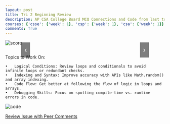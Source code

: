 ```yaml
---
layout: post
title: Tri 2 Beginning Review
description: AP CSA College Board MCQ Connections and Code from last tri
courses: {'csse': {'week': 1}, 'csp': {'week': 1}, 'csa': {'week': 1}}
comments: True
---
```


![score](https://github.com/user-attachments/assets/e4878086-ec7d-4dd5-841a-c2f2f0fd161d)


<div class="carousel-container">
  <div class="carousel" id="carousel">
    <div class="flashcard">
      <img src="https://github.com/user-attachments/assets/47896f45-7de0-438c-8194-e13b50773c92" alt="Q4">
      <p>I forgot that in Java, when dividing two integers, the result is always going to be an integer. So, 7 divided by 3 actually equals 2, not 2.333333.</p>
    </div>
    <div class="flashcard">
      <img src="https://github.com/user-attachments/assets/9640269b-f74c-4b9b-b65d-bd595a096b5f" alt="Q6">
      <p>I mistakenly thought we needed to compare the average of the two values to the tolerance but, the correct approach is to calculate the absolute difference between d1 and d2 and then check if it's less than or equal to the tolerance. So, the correct answer is indeed option E.</p>
    </div>
    <div class="flashcard">
      <img src="https://github.com/user-attachments/assets/15a0c6b7-40a7-4b68-9668-4cafa9c50d90" alt="Q14">
      <p>I incorrectly assumed that the v variable would be an index rather than a direct reference to a Vehicle object. The correct expression to replace /expression/ is actually vehicles.get(i).getMileage(). This will access the i-th Vehicle object from the vehicles list and then call its getMileage() method.</p>
    </div>
    <div class="flashcard">
      <img src="https://github.com/user-attachments/assets/b1166d4b-38d1-498b-977a-3ad19d2e5a8d" alt="Q16">
      <p>The correct expression to replace /index/ is B: k + a1.length. This ensures that the elements of a2 are appended to the end of the result array after the elements of a1.</p>
    </div>
    <div class="flashcard">
      <img src="https://github.com/user-attachments/assets/ab09b616-0f72-40d8-a60a-eafc90a415f3" alt="Q18">
      <p>I mistakenly thought Math.random() could take a parameter to specify the range of the random number. However, Math.random() generates a random double between 0.0 and 1.0. To get a random index for the list, we need to multiply this value by the list's size and cast it to an integer. Therefore, the correct answer is B.</p>
    </div>
    <div class="flashcard">
      <img src="https://github.com/user-attachments/assets/6ef6df54-8cec-463c-9102-d87381737c92" alt="Q22">
      <p>I thought that because `bookArray` is declared as a `Book[]`, only the `length()` method defined in the `Book` class would be used. But, Java allows subclasses to override methods from their superclasses. So, when we call `length()` on an `AudioBook` object within the array, the `length()` method defined specifically for `AudioBook` will be used, leading to a compile-time error.</p>
    </div>
    <div class="flashcard">
      <img src="https://github.com/user-attachments/assets/d2265cef-43f6-4d6f-b25f-2ac891d86f1f" alt="Q23">
      <p>I misunderstood the loop condition. The loop continues as long as k is greater than 0. In the first iteration, k is animals.size() - 1, which is 5. The element at index 5 is "baboon". Since "baboon" starts with "b", it is moved to the beginning of the list.</p>
    </div>
    <div class="flashcard">
      <img src="https://github.com/user-attachments/assets/49c3f9b5-c114-4e5c-8f08-dfd31826d736" alt="Q24">
      <p>I misunderstood the order in which the newArray is being filled. The code iterates through oldArray and fills newArray in column-major order. This means that it fills the first column, then the second, and so on.</p>
    </div>
    <div class="flashcard">
      <img src="https://github.com/user-attachments/assets/403f6aee-2ff0-4295-a063-1e7e866f5ea0" alt="Q25">
      <p>I got this wrong because I may have overcomplicated the solution. I might have considered unnecessary factors or conditions, leading me to choose an incorrect option. The correct approach is a straightforward comparison of the dimensions of the two boxes.</p>
    </div>
    <div class="flashcard">
      <img src="https://github.com/user-attachments/assets/413c96dc-5b0f-4e73-8680-d66b6b2c29f3" alt="Q33">
      <p>The loop condition sum < 12 || k < 4 will always be true because k is never incremented. This leads to an infinite loop, and nothing will be printed.</p>
    </div>
    <div class="flashcard">
      <img src="https://github.com/user-attachments/assets/dff58ed4-f0d9-408f-a26a-362336642912" alt="Q34">
      <p>The issue with this code is that it attempts to modify the x and y coordinates of the center point directly. However, since x and y are private instance variables within the Point class, they cannot be accessed and modified directly. This will lead to a compile-time error.</p>
    </div>
    <div class="flashcard">
      <img src="https://github.com/user-attachments/assets/2667e275-ad50-45b5-b275-a428ee8f3911" alt="Q36">
      <p>I overlooked the fact that the second condition in the if statement is redundant. If x is even and greater than 0, it will always be greater than 3.</p>
    </div>
    <div class="flashcard">
      <img src="https://github.com/user-attachments/assets/453a960e-6eaa-4340-ac0c-75bfac627c16" alt="Q38">
      <p>I believe I overcomplicated the solution by trying to distribute the OR operator. The original expression can be simplified using the distributive property of OR over AND.</p>
    </div>
  </div>
  <button class="carousel-button left" onclick="moveCarousel(-1)">&#8249;</button>
  <button class="carousel-button right" onclick="moveCarousel(1)">&#8250;</button>
</div>

<script>
  let currentIndex = 0;

  function moveCarousel(direction) {
    const cards = document.querySelectorAll('.flashcard');
    currentIndex = (currentIndex + direction + cards.length) % cards.length;

    cards.forEach((card, index) => {
      card.style.display = index === currentIndex ? 'block' : 'none';
    });
  }

  // Initialize the carousel
  document.addEventListener('DOMContentLoaded', () => {
    const cards = document.querySelectorAll('.flashcard');
    cards.forEach((card, index) => (card.style.display = index === 0 ? 'block' : 'none'));
  });
</script>

<style>
  .carousel-container {
    position: relative;
    width: 80%;
    margin: auto;
    text-align: center;
  }
  .carousel {
    display: flex;
    flex-wrap: nowrap;
    overflow: hidden;
  }
  .flashcard {
    display: none;
    flex: 0 0 100%;
    box-shadow: 0 4px 8px rgba(0, 0, 0, 0.2);
    border-radius: 10px;
    padding: 20px;
    text-align: center;
  }
  .carousel-button {
    position: absolute;
    top: 50%;
    transform: translateY(-50%);
    background: rgba(0, 0, 0, 0.5);
    color: white;
    border: none;
    font-size: 24px;
    padding: 10px;
    cursor: pointer;
  }
  .carousel-button.left {
    left: 0;
  }
  .carousel-button.right {
    right: 0;
  }
</style>
Topics to Work On:

	•	Logical Conditions: Review loops and conditionals to avoid infinite loops or redundant checks.
	•	Indexing and Syntax: Improve accuracy with APIs like Math.random() and array indexing.
	•	Code Flow: Get better at following the flow of logic in loops and arrays.
	•	Debugging Skills: Focus on spotting compile-time vs. runtime errors in code.

![code](https://github.com/user-attachments/assets/367a358d-6193-42bb-bb60-a2bc6b6609d6)

[Review Issue with Peer Comments](https://github.com/ArnavNadar/arnav_2025/issues/6)